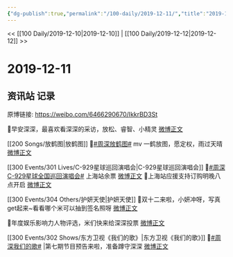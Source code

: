 ```yaml
---
{"dg-publish":true,"permalink":"/100-daily/2019-12-11/","title":"2019-12-11"}
---
```



<< [[100 Daily/2019-12-10\|2019-12-10]] | [[100 Daily/2019-12-12\|2019-12-12]] >>

# 2019-12-11

## 资讯站 记录

原博链接: https://weibo.com/6466290670/IkkrBD3St

🌿早安深深，最喜欢看深深的采访，放松、睿智、小精灵
[微博正文](https://m.weibo.cn/6466290670/4448228776675683)

[[200 Songs/放鹤图\|放鹤图]]
🌿[#周深放鹤图#](https://s.weibo.com/weibo?q=%23%E5%91%A8%E6%B7%B1%E6%94%BE%E9%B9%A4%E5%9B%BE%23) mv 一鹤放图，愿定权，雨过天晴
[微博正文](https://m.weibo.cn/6466290670/4448303213678750)

[[300 Events/301 Lives/C-929星球巡回演唱会\|C-929星球巡回演唱会]]
🌿[#周深C-929星球全国巡回演唱会#](https://s.weibo.com/weibo?q=%23%E5%91%A8%E6%B7%B1C-929%E6%98%9F%E7%90%83%E5%85%A8%E5%9B%BD%E5%B7%A1%E5%9B%9E%E6%BC%94%E5%94%B1%E4%BC%9A%23) 上海站余票
[微博正文](https://m.weibo.cn/6466290670/4448327968280672)
🌿上海站应援支持订购明晚八点开启
[微博正文](https://m.weibo.cn/6466290670/4448439066230606)

[[300 Events/304 Others/护妍天使\|护妍天使]]
🌿双十二来啦，小妍冲呀，写真get起来~看看哪个米可以抽到签名照呀
[微博正文](https://m.weibo.cn/6466290670/4448330526793592)

🌿年度娱乐影响力人物评选，米们快来给深深投票
[微博正文](https://m.weibo.cn/6466290670/4448372787850147)

[[300 Events/302 Shows/东方卫视《我们的歌》\|东方卫视《我们的歌》]]
🌿[#周深我们的歌#](https://s.weibo.com/weibo?q=%23%E5%91%A8%E6%B7%B1%E6%88%91%E4%BB%AC%E7%9A%84%E6%AD%8C%23) |第七期节目预告来啦，准备蹲守深深
[微博正文](https://m.weibo.cn/6466290670/4448434935478068)
